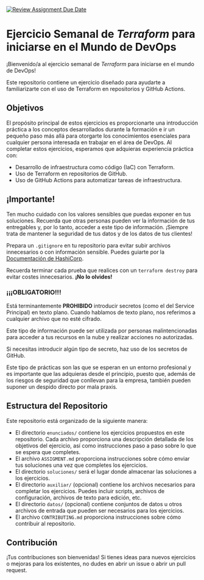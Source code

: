 [![Review Assignment Due Date](https://classroom.github.com/assets/deadline-readme-button-24ddc0f5d75046c5622901739e7c5dd533143b0c8e959d652212380cedb1ea36.svg)](https://classroom.github.com/a/OKU8xfqN)
# Ejercicio Semanal de _Terraform_ para iniciarse en el Mundo de DevOps

¡Bienvenido/a al ejercicio semanal de _Terraform_ para iniciarse en el mundo de DevOps!

Este repositorio contiene un ejercicio diseñado para ayudarte a familiarizarte con el uso de Terraform en repositorios y GitHub Actions.

## Objetivos

El propósito principal de estos ejercicios es proporcionarte una introducción práctica a los conceptos desarrollados durante la formación e ir un pequeño paso más allá para otorgarte los conocimientos esenciales para cualquier persona interesada en trabajar en el área de DevOps. Al completar estos ejercicios, esperamos que adquieras experiencia práctica con:

- Desarrollo de infraestructura como código (IaC) con Terraform.
- Uso de Terraform en repositorios de GitHub.
- Uso de GitHub Actions para automatizar tareas de infraestructura.

## ¡Importante!

Ten mucho cuidado con los valores sensibles que puedas exponer en tus soluciones. Recuerda que otras personas pueden ver la información de tus entregables y, por lo tanto, acceder a este tipo de información. ¡Siempre trata de mantener la seguridad de tus datos y de los datos de tus clientes!

Prepara un `.gitignore` en tu repositorio para evitar subir archivos innecesarios o con información sensible. Puedes guiarte por la [Documentación de HashiCorp](https://developer.hashicorp.com/terraform/language/style#gitignore).

Recuerda terminar cada prueba que realices con un `terraform destroy` para evitar costes innecesarios. **¡No lo olvides!**

### ¡¡¡OBLIGATORIO!!!

Está terminantemente **PROHIBIDO** introducir secretos (como el del Service Principal) en texto plano. Cuando hablamos de texto plano, nos referimos a cualquier archivo que no esté cifrado.

Este tipo de información puede ser utilizada por personas malintencionadas para acceder a tus recursos en la nube y realizar acciones no autorizadas.

Si necesitas introducir algún tipo de secreto, haz uso de los secretos de GitHub.

Este tipo de prácticas son las que se esperan en un entorno profesional y es importante que las adquieras desde el principio, puesto que, además de los riesgos de seguridad que conllevan para la empresa, también pueden suponer un despido directo por mala praxis.

## Estructura del Repositorio

Este repositorio está organizado de la siguiente manera:


- El directorio `enunciados/` contiene los ejercicios propuestos en este repositorio. Cada archivo proporciona una descripción detallada de los objetivos del ejercicio, así como instrucciones paso a paso sobre lo que se espera que completes.
- El archivo `ASSIGMENT.md` proporciona instrucciones sobre cómo enviar tus soluciones una vez que completes los ejercicios.
- El directorio `soluciones/` será el lugar donde almacenar las soluciones a los ejercicios.
- El directorio `auxiliar/` (opcional) contiene los archivos necesarios para completar los ejercicios. Puedes incluir scripts, archivos de configuración, archivos de texto para edición, etc.
- El directorio `datos/` (opcional) contiene conjuntos de datos u otros archivos de entrada que pueden ser necesarios para los ejercicios.
- El archivo `CONTRIBUTING.md` proporciona instrucciones sobre cómo contribuir al repositorio.

## Contribución

¡Tus contribuciones son bienvenidas! Si tienes ideas para nuevos ejercicios o mejoras para los existentes, no dudes en abrir un issue o abrir un pull request.
